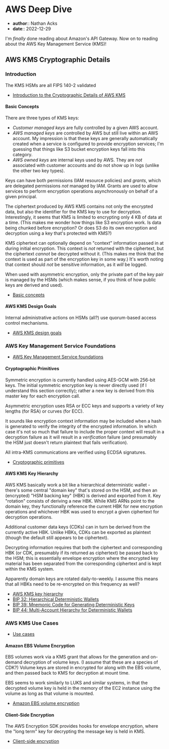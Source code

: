 # AWS Deep Dive

* **author**:: Nathan Acks
* **date**:: 2022-12-29

I'm *finally* done reading about Amazon's API Gateway. Now on to reading about the AWS Key Management Service (KMS)!

## AWS KMS Cryptographic Details

### Introduction

The KMS HSMs are all FIPS 140-2 validated

* [Introduction to the Cryptographic Details of AWS KMS](https://docs.aws.amazon.com/kms/latest/cryptographic-details/intro.html)

#### Basic Concepts

There are three types of KMS keys:

* *Customer managed keys* are fully controlled by a given AWS account.
* *AWS managed keys* are controlled by AWS but still live within an AWS account. My impression is that these keys are generally automatically created when a service is configured to provide encryption services; I'm guessing that things like S3 bucket encryption keys fall into this category.
* *AWS owned keys* are internal keys used by AWS. They are *not* associated with customer accounts and do not show up in logs (unlike the other two key types).

Keys can have both permissions (IAM resource policies) and *grants*, which are delegated permissions *not* managed by IAM. Grants are used to allow services to perform encryption operations asynchronously on behalf of a given principal.

The ciphertext produced by AWS KMS contains not only the encrypted data, but also the identifier for the KMS key to use for decryption. Interestingly, it seems that KMS is limited to encrypting only 4 KB of data at a time. (This makes me wonder how things like S3 encryption work. Is data being chunked before encryption? Or does S3 do its own encryption and decryption using a key that's protected with KMS?)

KMS ciphertext can optionally depend on "context" information passed in at during initial encryption. This context is *not* returned with the ciphertext, but the ciphertext *cannot* be decrypted without it. (This makes me think that the context is used as part of the encryption key in some way.) It's worth noting that context should *not* be sensitive information, as it *will* be logged.

When used with asymmetric encryption, only the private part of the key pair is managed by the HSMs (which makes sense, if you think of how public keys are derived and used).

* [Basic concepts](https://docs.aws.amazon.com/kms/latest/cryptographic-details/basic-concepts.html)

#### AWS KMS Design Goals

Internal administrative actions on HSMs (all?) use quorum-based access control mechanisms.

* [AWS KMS design goals](https://docs.aws.amazon.com/kms/latest/cryptographic-details/design-goals.html)

### AWS Key Management Service Foundations

* [AWS Key Management Service foundations](https://docs.aws.amazon.com/kms/latest/cryptographic-details/foundation.html)

#### Cryptographic Primitives

Symmetric encryption is currently handled using AES-GCM with 256-bit keys. The initial symmetric encryption key is never directly used (if I understand this section correctly); rather a new key is derived from this master key for each encryption call.

Asymmetric encryption uses RSA or ECC keys and supports a variety of key lengths (for RSA) or curves (for ECC).

It sounds like encryption context information may be included when a hash is generated to verify the integrity of the encrypted information. In which case it's not so much that failure to include the proper context will result in a decryption failure as it will result in a *verification* failure (and presumably the HSM just doesn't return plaintext that fails verification).

All intra-KMS communications are verified using ECDSA signatures.

* [Cryptographic primitives](https://docs.aws.amazon.com/kms/latest/cryptographic-details/crypto-primitives.html)

#### AWS KMS Key Hierarchy

AWS KMS basically work a bit like a hierarchical deterministic wallet - there's some central "domain key" that's stored on the HSM, and then an (encrypted) "HSM backing key" (HBK) is derived and exported from it. Key "rotation" consists of deriving a new HBK. While KMS ARNs point to the domain key, they functionally reference the current HBK for new encryption operations and whichever HBK was used to encrypt a given ciphertext for decryption operations.

Additional customer data keys (CDKs) can in turn be derived from the currently active HBK. Unlike HBKs, CDKs can be exported as plaintext (though the default still appears to be ciphertext).

Decrypting information requires that both the ciphertext and corresponding HBK (or CDK, presumably if its returned as ciphertext) be passed back to the HSM; this is essentially envelope encryption where the encrypted key material has been separated from the corresponding ciphertext and is kept within the KMS system.

Apparently domain keys are rotated daily-to-weekly. I assume this means that all HBKs need to be re-encrypted on this frequency as well?

* [AWS KMS key hierarchy](https://docs.aws.amazon.com/kms/latest/cryptographic-details/key-hierarchy.html)
* [BIP 32: Hierarchical Deterministic Wallets](https://github.com/bitcoin/bips/blob/master/bip-0032.mediawiki)
* [BIP 39: Mnemonic Code for Generating Deterministic Keys](https://github.com/bitcoin/bips/blob/master/bip-0039.mediawiki)
* [BIP 44: Multi-Account Hierarchy for Deterministic Wallets](https://github.com/bitcoin/bips/blob/master/bip-0044.mediawiki)

### AWS KMS Use Cases

* [Use cases](https://docs.aws.amazon.com/kms/latest/cryptographic-details/use-cases.html)

#### Amazon EBS Volume Encryption

EBS volumes work via a KMS grant that allows for the generation and on-demand decryption of volume keys. (I assume that these are a species of CDK?) Volume keys are stored in encrypted for along with the EBS volume, and then passed back to KMS for decryption at mount time.

EBS seems to work similarly to LUKS and similar systems, in that the decrypted volume key is held in the memory of the EC2 instance using the volume as long as that volume is mounted.

* [Amazon EBS volume encryption](https://docs.aws.amazon.com/kms/latest/cryptographic-details/ebs-volume-encryption.html)

#### Client-Side Encryption

The AWS Encryption SDK provides hooks for envelope encryption, where the "long term" key for decrypting the message key is held in KMS.

* [Client-side encryption](https://docs.aws.amazon.com/kms/latest/cryptographic-details/client-side-encryption.html)
